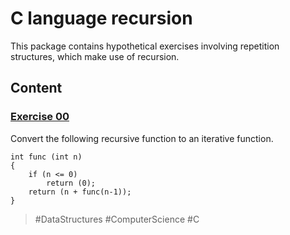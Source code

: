 # C language recursion

This package contains hypothetical exercises involving repetition structures, which make use of recursion.

## Content

<h3>
	<a href="./ex00.c">Exercise 00</a>
</h3>

Convert the following recursive function to an iterative function.

```
int func (int n)
{
	if (n <= 0)
		return (0);
	return (n + func(n-1));
}
```

> #DataStructures
> #ComputerScience
> #C

